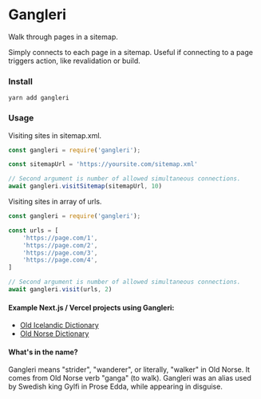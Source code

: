 # Gangleri

Walk through pages in a sitemap.

Simply connects to each page in a sitemap. Useful if connecting to a page triggers action, like revalidation or build.

### Install

`yarn add gangleri`

### Usage

Visiting sites in sitemap.xml.

```javascript
const gangleri = require('gangleri');

const sitemapUrl = 'https://yoursite.com/sitemap.xml'

// Second argument is number of allowed simultaneous connections.
await gangleri.visitSitemap(sitemapUrl, 10)

```

Visiting sites in array of urls.

```javascript
const gangleri = require('gangleri');

const urls = [
	'https://page.com/1',
	'https://page.com/2',
	'https://page.com/3',
	'https://page.com/4',
]

// Second argument is number of allowed simultaneous connections.
await gangleri.visit(urls, 2)

```

#### Example Next.js / Vercel projects using Gangleri:
- [Old Icelandic Dictionary](https://github.com/stscoundrel/gangleri-zoega)
- [Old Norse Dictionary](https://github.com/stscoundrel/gangleri-cleasby-vigfusson)


#### What's in the name?

Gangleri means "strider", "wanderer", or literally, "walker" in Old Norse. It comes from Old Norse verb "ganga" (to walk). Gangleri was an alias used by Swedish king Gylfi in Prose Edda, while appearing in disguise.
